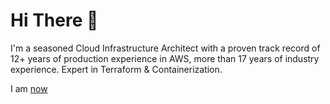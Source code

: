 # Hi There 👋

I'm a seasoned Cloud Infrastructure Architect with a proven track record of 12+ years of production experience in AWS, more than 17 years of industry experience. Expert in Terraform & Containerization.

I am [now](https://automationd.com/now)

<!--
**AutomationD/AutomationD** is a ✨ _special_ ✨ repository because its `README.md` (this file) appears on your GitHub profile.

Here are some ideas to get you started:

- 🔭 I’m currently working on ...
- 🌱 I’m currently learning ...
- 👯 I’m looking to collaborate on ...
- 🤔 I’m looking for help with ...
- 💬 Ask me about ...
- 📫 How to reach me: ...
- 😄 Pronouns: ...𝒙
- ⚡ Fun fact: ...
-->
